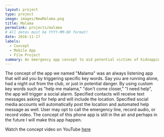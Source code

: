```yaml
---
layout: project
type: project
image: images/NewMalama.png
title: Malama
permalink: projects/malama
# All dates must be YYYY-MM-DD format!
date: 2016-11-17
labels:
  - Concept
  - Mobile App
  - Film Project
summary: An emergency app concept to aid potential victims of kidnapping, harassment, and/or assult.
---
```


The concept of the app we named "Malama" was an always listening app that will aid you by triggering specific key words. Say you are running alone, had a night out from the club, or just in potential danger. By using custom key words such as "help me malama," "don't come closer," "I need help", the app will trigger a social alarm. Specified contacts will receive text messages asking for help and will include the location. Specified social media accounts will automatically post the location and automated help message as well. User may opt to call the emergency line, record audio, or record video. The concept of this phone app is still in the air and perhaps in the future I will make this app happen.  
 
Watch the concept video on YouTube <a href="https://youtu.be/OXeyv5PitrQ">here</a>
